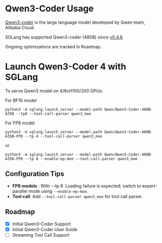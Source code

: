 # Qwen3-Coder Usage
[Qwen3-coder](https://github.com/QwenLM/Qwen3) is the large language model developed by Qwen team, Alibaba Cloud.

SGLang has supported Qwen3-coder (480B) since [v0.4.6](https://github.com/sgl-project/sglang/releases/tag/v0.4.6).

Ongoing optimizations are tracked in Roadmap. 

# Launch Qwen3-Coder 4 with SGLang
To serve Qwen3 model on 4/8xH100/200 GPUs:

For BF16 model
```
python3 -m sglang.launch_server --model-path Qwen/Qwen3-Coder-480B-A35B --tp8 --tool-call-parser qwen3_moe
```

For FP8 model
```
python3 -m sglang.launch_server --model-path Qwen/Qwen3-Coder-480B-A35B-FP8 --tp 4 --tool-call-parser qwen3_moe
```
or
```
python3 -m sglang.launch_server --model-path Qwen/Qwen3-Coder-480B-A35B-FP8 --tp 8 --enable-ep-moe --tool-call-parser qwen3_moe
```

## Configuration Tips
* **FP8 models** : With --tp 8 Loading failure is expected; switch to expert-parallel mode using ```--enable-ep-moe```.
* **Tool call**: Add ```--tool-call-parser qwen3_moe``` for tool call parser. 

## Roadmap
* [x] Initial Qwen3-Coder Support
* [x] Initial Qwen3-Coder User Guide
* [ ] Streaming Tool Call Support
